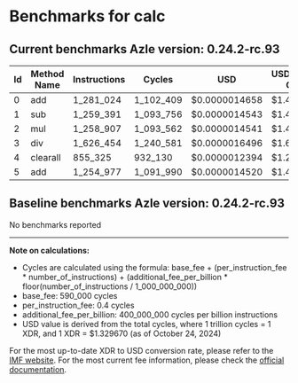 # Benchmarks for calc

## Current benchmarks Azle version: 0.24.2-rc.93

| Id  | Method Name | Instructions | Cycles    | USD           | USD/Million Calls |
| --- | ----------- | ------------ | --------- | ------------- | ----------------- |
| 0   | add         | 1_281_024    | 1_102_409 | $0.0000014658 | $1.46             |
| 1   | sub         | 1_259_391    | 1_093_756 | $0.0000014543 | $1.45             |
| 2   | mul         | 1_258_907    | 1_093_562 | $0.0000014541 | $1.45             |
| 3   | div         | 1_626_454    | 1_240_581 | $0.0000016496 | $1.64             |
| 4   | clearall    | 855_325      | 932_130   | $0.0000012394 | $1.23             |
| 5   | add         | 1_254_977    | 1_091_990 | $0.0000014520 | $1.45             |

## Baseline benchmarks Azle version: 0.24.2-rc.93

No benchmarks reported

---

**Note on calculations:**

-   Cycles are calculated using the formula: base_fee + (per_instruction_fee \* number_of_instructions) + (additional_fee_per_billion \* floor(number_of_instructions / 1_000_000_000))
-   base_fee: 590_000 cycles
-   per_instruction_fee: 0.4 cycles
-   additional_fee_per_billion: 400_000_000 cycles per billion instructions
-   USD value is derived from the total cycles, where 1 trillion cycles = 1 XDR, and 1 XDR = $1.329670 (as of October 24, 2024)

For the most up-to-date XDR to USD conversion rate, please refer to the [IMF website](https://www.imf.org/external/np/fin/data/rms_sdrv.aspx).
For the most current fee information, please check the [official documentation](https://internetcomputer.org/docs/current/developer-docs/gas-cost#execution).
